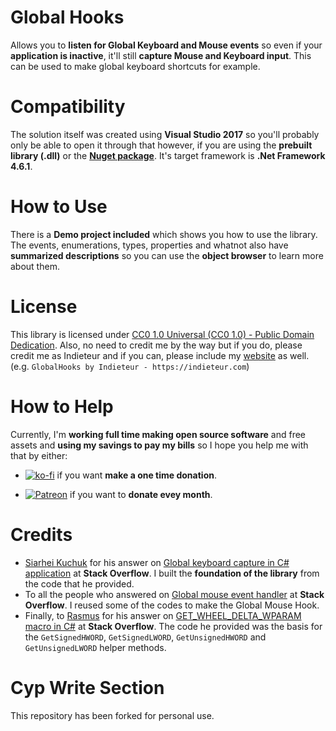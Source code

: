 # Global Hooks
Allows you to **listen for Global Keyboard and Mouse events** so even if your **application is inactive**, it'll still **capture Mouse and Keyboard input**. This can be used to make global keyboard shortcuts for example.

# Compatibility
The solution itself was created using **Visual Studio 2017** so you'll probably only be able to open it through that however, if you are using the **prebuilt library (.dll)** or the [**Nuget package**](https://www.nuget.org/packages/Indieteur.GlobalHooks/). It's target framework is **.Net Framework 4.6.1**.

# How to Use
There is a **Demo project included** which shows you how to use the library. The events, enumerations, types, properties and whatnot also have **summarized descriptions** so you can use the **object browser** to learn more about them. 

# License
This library is licensed under [CC0 1.0 Universal (CC0 1.0) - Public Domain Dedication](https://creativecommons.org/publicdomain/zero/1.0/). Also, no need to credit me by the way but if you do, please credit me as Indieteur and if you can, please include my [website](https://indieteur.com) as well. (e.g. `GlobalHooks by Indieteur - https://indieteur.com`)

# How to Help
Currently, I'm **working full time making open source software** and free assets and **using my savings to pay my bills** so I hope you help me with that by either:


* [![ko-fi](https://www.ko-fi.com/img/donate_sm.png)](https://ko-fi.com/Y8Y8M5JV) if you want **make a one time donation**.

* [![Patreon](https://c5.patreon.com/external/logo/become_a_patron_button.png)](https://www.patreon.com/indieteur) if you want to **donate evey month**.


# Credits
* [Siarhei Kuchuk](https://stackoverflow.com/users/212746/siarhei-kuchuk) for his answer on [Global keyboard capture in C# application](https://stackoverflow.com/questions/604410/global-keyboard-capture-in-c-sharp-application) at **Stack Overflow**. I built the **foundation of the library** from the code that he provided.
* To all the people who answered on [Global mouse event handler](https://stackoverflow.com/questions/11607133/global-mouse-event-handler) at **Stack Overflow**. I reused some of the codes to make the Global Mouse Hook.
* Finally, to [Rasmus](https://stackoverflow.com/users/677004/rasmus) for his answer on [GET_WHEEL_DELTA_WPARAM macro in C#](https://stackoverflow.com/questions/9302891/get-wheel-delta-wparam-macro-in-c-sharp) at **Stack Overflow**. The code he provided was the basis for the `GetSignedHWORD`, `GetSignedLWORD`, `GetUnsignedHWORD` and `GetUnsignedLWORD` helper methods.



# Cyp Write Section
This repository has been forked for personal use.
